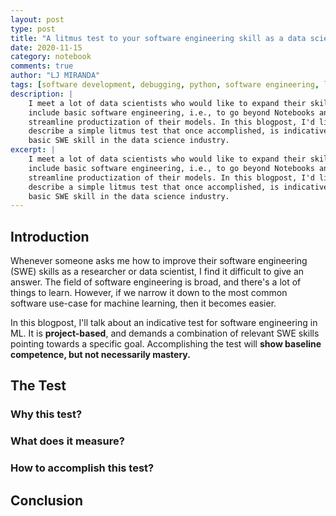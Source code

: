 ```yaml
---
layout: post
type: post
title: "A litmus test to your software engineering skill as a data scientist"
date: 2020-11-15
category: notebook
comments: true
author: "LJ MIRANDA"
tags: [software development, debugging, python, software engineering, life]
description: |
    I meet a lot of data scientists who would like to expand their skillset to
    include basic software engineering, i.e., to go beyond Notebooks and
    streamline productization of their models. In this blogpost, I'd like to
    describe a simple litmus test that once accomplished, is indicative of 
    basic SWE skill in the data science industry.
excerpt: |
    I meet a lot of data scientists who would like to expand their skillset to
    include basic software engineering, i.e., to go beyond Notebooks and
    streamline productization of their models. In this blogpost, I'd like to
    describe a simple litmus test that once accomplished, is indicative of
    basic SWE skill in the data science industry.
---
```


<!-- Might sound self aggrandizing? reword litmus test? -->
<!-- Might sound airy even if in the grand scheme of things the project is simple -->
<!-- Talk about improvement or a simple project to introduce yourself in data science SWE -->
<!-- Disclaimer, very easy. There are some process improvements that should still be done -->
<!-- Goal, improvement of engineering sense: thinking about latency, DRY principles, security? -->


## Introduction

Whenever someone asks me how to improve their software engineering (SWE) skills
as a researcher or data scientist, I find it difficult to give an answer. The
field of software engineering is broad, and there's a lot of things to learn.
However, if we narrow it down to the most common software use-case for machine
learning, then it becomes easier.

In this blogpost, I'll talk about an indicative test for software engineering
in ML. It is **project-based**, and demands a combination of relevant SWE
skills pointing towards a specific goal. Accomplishing the test will **show
baseline competence, but not necessarily mastery.** 

## The Test


### Why this test?

### What does it measure?

### How to accomplish this test?




## Conclusion

